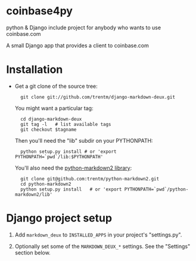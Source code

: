 coinbase4py
===========

python &amp; Django include project for anybody who wants to use coinbase.com


A small Django app that provides a client to coinbase.com


# Installation

- Get a git clone of the source tree:

        git clone git://github.com/trentm/django-markdown-deux.git

    You might want a particular tag:

        cd django-markdown-deux
        git tag -l   # list available tags
        git checkout $tagname

    Then you'll need the "lib" subdir on your PYTHONPATH:

        python setup.py install # or 'export PYTHONPATH=`pwd`/lib:$PYTHONPATH'

    You'll also need the [python-markdown2
    library](https://github.com/trentm/python-markdown2):

        git clone git@github.com:trentm/python-markdown2.git
        cd python-markdown2
        python setup.py install   # or 'export PYTHONPATH=`pwd`/python-markdown2/lib'


# Django project setup

1. Add `markdown_deux` to `INSTALLED_APPS` in your project's "settings.py".

2. Optionally set some of the `MARKDOWN_DEUX_*` settings. See the "Settings"
   section below.

